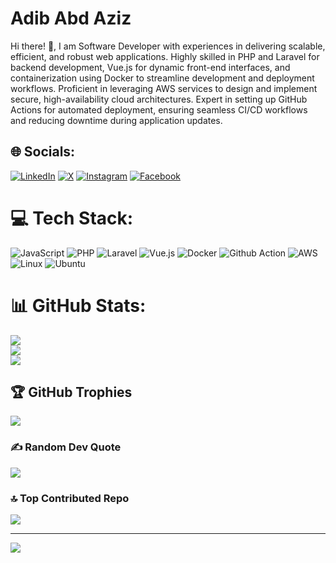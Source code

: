 # Adib Abd Aziz
Hi there! 👋, I am Software Developer with experiences in delivering scalable, efficient, and robust web applications. Highly skilled in PHP and Laravel for backend development, Vue.js for dynamic front-end interfaces, and containerization using Docker to streamline development and deployment workflows. Proficient in leveraging AWS services to design and implement secure, high-availability cloud architectures. Expert in setting up GitHub Actions for automated deployment, ensuring seamless CI/CD workflows and reducing downtime during application updates.


## 🌐 Socials:
[![LinkedIn](https://img.shields.io/badge/linkedin-%230077B5.svg?style=for-the-badge&logo=linkedin&logoColor=white)](https://linkedin.com/in/adibaziz96)
[![X](https://img.shields.io/badge/X-%23000000.svg?style=for-the-badge&logo=X&logoColor=white)](https://x.com/adibaziz96)
[![Instagram](https://img.shields.io/badge/Instagram-%23E4405F.svg?style=for-the-badge&logo=Instagram&logoColor=white)](https://instagram.com/adibaziz96)
[![Facebook](https://img.shields.io/badge/Facebook-%231877F2.svg?style=for-the-badge&logo=Facebook&logoColor=white)](https://facebook.com/adibchelsea)

# 💻 Tech Stack:
![JavaScript](https://img.shields.io/badge/javascript-%23323330.svg?style=for-the-badge&logo=javascript&logoColor=%23F7DF1E)
![PHP](https://img.shields.io/badge/php-%23777BB4.svg?style=for-the-badge&logo=php&logoColor=white)
![Laravel](https://img.shields.io/badge/laravel-%23FF2D20.svg?style=for-the-badge&logo=laravel&logoColor=white)
![Vue.js](https://img.shields.io/badge/vuejs-%2335495e.svg?style=for-the-badge&logo=vuedotjs&logoColor=%234FC08D)
![Docker](https://img.shields.io/badge/docker-%230db7ed.svg?style=for-the-badge&logo=docker&logoColor=white)
![Github Action](https://img.shields.io/badge/github%20actions-%232671E5.svg?style=for-the-badge&logo=githubactions&logoColor=white)
![AWS](https://img.shields.io/badge/AWS-%23FF9900.svg?style=for-the-badge&logo=amazon-aws&logoColor=white)
![Linux](https://img.shields.io/badge/Linux-FCC624?style=for-the-badge&logo=linux&logoColor=black)
![Ubuntu](https://img.shields.io/badge/Ubuntu-E95420?style=for-the-badge&logo=ubuntu&logoColor=white)

# 📊 GitHub Stats:
![](https://github-readme-stats.vercel.app/api?username=adibaziz96&theme=neon&hide_border=false&include_all_commits=true&count_private=true)<br/>
![](https://github-readme-streak-stats.herokuapp.com/?user=adibaziz96&theme=neon&hide_border=false)<br/>
![](https://github-readme-stats.vercel.app/api/top-langs/?username=adibaziz96&theme=neon&hide_border=false&include_all_commits=true&count_private=true&layout=compact)

## 🏆 GitHub Trophies
![](https://github-profile-trophy.vercel.app/?username=adibaziz96&theme=radical&no-frame=false&no-bg=false&margin-w=4)

### ✍️ Random Dev Quote
![](https://quotes-github-readme.vercel.app/api?type=horizontal&theme=radical)

### 🔝 Top Contributed Repo
![](https://github-contributor-stats.vercel.app/api?username=adibaziz96&limit=5&theme=radical&combine_all_yearly_contributions=true)

---
[![](https://visitcount.itsvg.in/api?id=adibaziz96&icon=0&color=5)](https://visitcount.itsvg.in)

<!-- Proudly created with GPRM ( https://gprm.itsvg.in ) -->
